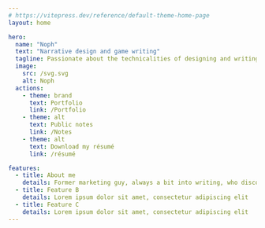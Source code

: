 ```yaml
---
# https://vitepress.dev/reference/default-theme-home-page
layout: home

hero:
  name: "Noph"
  text: "Narrative design and game writing"
  tagline: Passionate about the technicalities of designing and writing for interactive experiences
  image:
    src: /svg.svg
    alt: Noph
  actions:
    - theme: brand
      text: Portfolio
      link: /Portfolio
    - theme: alt
      text: Public notes
      link: /Notes
    - theme: alt
      text: Download my résumé
      link: /résumé

features:
  - title: About me
    details: Former marketing guy, always a bit into writing, who discovered videogames late. 
  - title: Feature B
    details: Lorem ipsum dolor sit amet, consectetur adipiscing elit
  - title: Feature C
    details: Lorem ipsum dolor sit amet, consectetur adipiscing elit
---
```


